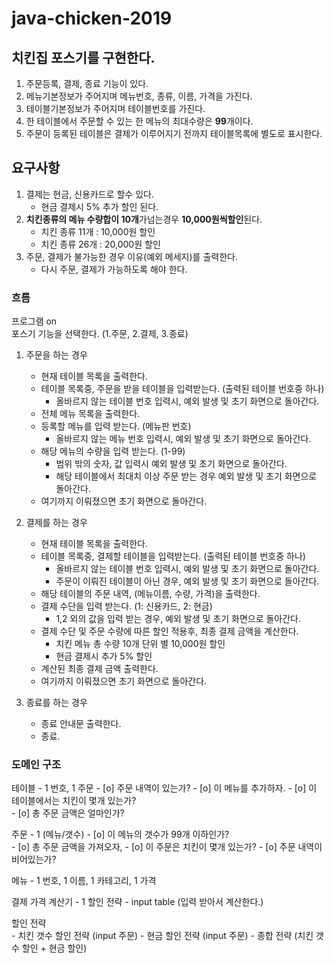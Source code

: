 # java-chicken-2019
## 치킨집 포스기를 구현한다.  
1. 주문등록, 결제, 종료 기능이 있다.  
1. 메뉴기본정보가 주어지며 메뉴번호, 종류, 이름, 가격을 가진다.   
1. 테이블기본정보가 주어지며 테이블번호를 가진다.  
1. 한 테이블에서 주문할 수 있는 한 메뉴의 최대수량은 **99**개이다.  
1. 주문이 등록된 테이블은 결제가 이루어지기 전까지 테이블목록에 별도로 표시한다.  

## 요구사항   
1. 결제는 현금, 신용카드로 할수 있다.  
    - 현금 결제시 5% 추가 할인 된다.  
1. **치킨종류의 메뉴 수량합이 10개**가넘는경우 **10,000원씩할인**된다.    
    - 치킨 종류 11개 : 10,000원 할인  
    - 치킨 종류 26개 : 20,000원 할인  
1. 주문, 결제가 불가능한 경우 이유(예외 메세지)를 출력한다.
    - 다시 주문, 결제가 가능하도록 해야 한다.

### 흐름
프로그램 on  
포스기 기능을 선택한다.  (1.주문, 2.결제, 3.종료)
1. 주문을 하는 경우  
    - 현재 테이블 목록을 출력한다. 
    - 테이블 목록중, 주문을 받을 테이블을 입력받는다. (출력된 테이블 번호중 하나)
        - 올바르지 않는 테이블 번호 입력시, 예외 발생 및 초기 화면으로 돌아간다. 
    - 전체 메뉴 목록을 출력한다. 
    - 등록할 메뉴를 입력 받는다. (메뉴판 번호)
        - 올바르지 않는 메뉴 번호 입력시, 예외 발생 및 초기 화면으로 돌아간다.  
    - 해당 메뉴의 수량을 입력 받는다. (1-99)
        - 범위 밖의 숫자, 값 입력시 예외 발생 및 초기 화면으로 돌아간다. 
        - 해당 테이블에서 최대치 이상 주문 받는 경우 예외 발생 및 초기 화면으로 돌아간다.
    - 여기까지 이뤄졌으면 초기 화면으로 돌아간다. 
    
2. 결제를 하는 경우  
    - 현재 테이블 목록을 출력한다. 
    - 테이블 목록중, 결제할 테이블을 입력받는다. (출력된 테이블 번호중 하나)
        - 올바르지 않는 테이블 번호 입력시, 예외 발생 및 초기 화면으로 돌아간다.
        - 주문이 이뤄진 테이블이 아닌 경우, 예외 발생 및 초기 화면으로 돌아간다.  
    - 해당 테이블의 주문 내역, (메뉴이름, 수량, 가격)을 출력한다. 
    - 결제 수단을 입력 받는다. (1: 신용카드, 2: 현금)
        - 1,2 외의 값을 입력 받는 경우, 예외 발생 및 초기 화면으로 돌아간다.  
    - 결제 수단 및 주문 수량에 따른 할인 적용후, 최종 결제 금액을 계산한다.
        - 치킨 메뉴 총 수량 10개 단위 별 10,000원 할인  
        - 현금 결제시 추가 5% 할인  
    - 계산된 최종 결제 금액 출력한다.   
    - 여기까지 이뤄졌으면 초기 화면으로 돌아간다.
    
3. 종료를 하는 경우
    - 종료 안내문 출력한다. 
    - 종료.  
    
### 도메인 구조 
테이블 - 1 번호, 1 주문 
    - [o] 주문 내역이 있는가? 
    - [o] 이 메뉴를 추가하자.
    - [o] 이 테이블에서는 치킨이 몇개 있는가?  
    - [o] 총 주문 금액은 얼마인가? 

주문 - 1 (메뉴/갯수) 
    - [o] 이 메뉴의 갯수가 99개 이하인가?  
    - [o] 총 주문 금액을 가져오자,
    - [o] 이 주문은 치킨이 몇개 있는가?
    - [o] 주문 내역이 비어있는가? 

메뉴 - 1 번호, 1 이름, 1 카테고리, 1 가격

결제 가격 계산기   - 1 할인 전략
    - input table (입력 받아서 계산한다.)

할인 전략  
    - 치킨 갯수 할인 전략  (input 주문)
    - 현금 할인 전략  (input 주문)
    - 종합 전략 (치킨 갯수 할인 + 현금 할인)
